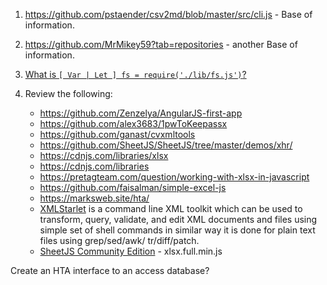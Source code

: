 1. https://github.com/pstaender/csv2md/blob/master/src/cli.js  - Base of information.

2. https://github.com/MrMikey59?tab=repositories  - another Base of information.

3. [What is ```[ Var | Let ] fs = require('./lib/fs.js')```?](https://github.com/MikeMyers59/MikeMyers59/blob/main/JS/Require%20FS.md)

4. Review the following:
    - https://github.com/Zenzelya/AngularJS-first-app 
    - https://github.com/alex3683/1pwToKeepassx 
    - https://github.com/ganast/cvxmltools 
    - https://github.com/SheetJS/SheetJS/tree/master/demos/xhr/ 
    - https://cdnjs.com/libraries/xlsx 
    - https://cdnjs.com/libraries 
    - https://pretagteam.com/question/working-with-xlsx-in-javascript 
    - https://github.com/faisalman/simple-excel-js 
    - https://marksweb.site/hta/
    - [XMLStarlet](https://sourceforge.net/projects/xmlstar/files/xmlstarlet/) is a command line XML toolkit which can be used to transform, query, validate, and edit XML documents and files using simple set of shell commands in similar way it is done for plain text files using grep/sed/awk/ tr/diff/patch.
    - [SheetJS Community Edition](https://docs.sheetjs.com/) - xlsx.full.min.js


Create an HTA interface to an access database? 

